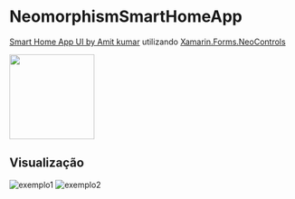 # NeomorphismSmartHomeApp
 [Smart Home App UI by Amit kumar](https://dribbble.com/shots/9890579-Neomorphism-soft-UI-Design-for-Smart-Home-App) utilizando [Xamarin.Forms.NeoControls](https://github.com/felipebaltazar/Xamarin.Forms.NeoControls)

<img width="150px" src="https://camo.githubusercontent.com/b72b502eb8f3df149f75f8a72f7d0f9f35728827/68747470733a2f2f7777772e736e707074732e6465762f696d672f736e707074732d62616467652e6a7067" />

 
 
## Visualização
![exemplo1](https://user-images.githubusercontent.com/19656249/80286397-94d62280-8701-11ea-82f7-69610614017b.gif)
![exemplo2](https://user-images.githubusercontent.com/19656249/80286398-96074f80-8701-11ea-8196-a787658788d0.gif)
